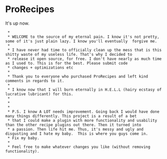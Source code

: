 # ProRecipes
It's up now. 


	 * 
	 * WELCOME to the source of my eternal pain. I know it's not pretty, some of it's just plain lazy. I know you'll eventually  forgive me. 
	 * 
	 * I have never had time to officially clean up the mess that is this shitty waste of my useless life. That's why I decided to
	 * release it open source, for free. I don't have nearly as much time as I used to. This is for the best. Please submit code 
	 * changes + optimizations etc
	 * 
	 * Thank you to everyone who purchased ProRecipes and left kind comments in regards to it. 
	 * 
	 * I know now that I will burn eternally in H.E.L.L (hairy ecstasy of lucrative lubricant) for this. 
	 * 
	 * 
	 * 
	 * P.S. I know A LOT needs improvement. Going back I would have done many things differently. This project is a result of a bet 
	 * that I could make a plugin with more functionality and usability than the other recipe plugins out there. Then it turned into 
	 * a passion. Then life hit me. Thus, it's messy and ugly and disgusting and I hate my baby.  This is where you guys come in. 
	 * Fix my baby. 
	 *  
	 * Feel free to make whatever changes you like (without removing functionality). 
	 
   
